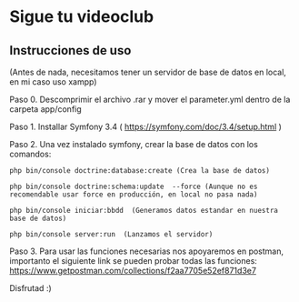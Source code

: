 Sigue tu videoclub
========================

Instrucciones de uso
--------------------

(Antes de nada, necesitamos tener un servidor de base de datos en local, en mi caso uso xampp)

Paso 0. Descomprimir el archivo .rar y mover el parameter.yml dentro de la carpeta app/config

Paso 1. Installar Symfony 3.4 ( https://symfony.com/doc/3.4/setup.html )

Paso 2. Una vez instalado symfony, crear la base de datos con los comandos:

    php bin/console doctrine:database:create (Crea la base de datos)

    php bin/console doctrine:schema:update  --force (Aunque no es recomendable usar force en producción, en local no pasa nada)

    php bin/console iniciar:bbdd  (Generamos datos estandar en nuestra base de datos)

    php bin/console server:run  (Lanzamos el servidor)



Paso 3. Para usar las funciones necesarias nos apoyaremos en postman, importanto el siguiente link se pueden probar todas las funciones:
      https://www.getpostman.com/collections/f2aa7705e52ef871d3e7


Disfrutad :)




